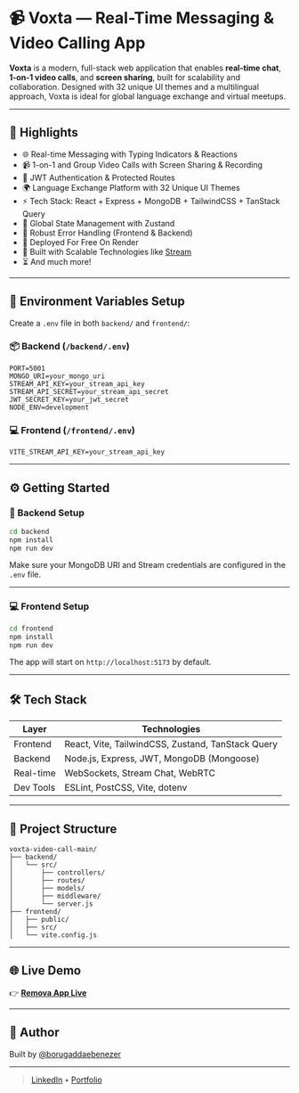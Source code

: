 # 📹 Voxta — Real-Time Messaging & Video Calling App

**Voxta** is a modern, full-stack web application that enables **real-time chat**, **1-on-1 video calls**, and **screen sharing**, built for scalability and collaboration. Designed with 32 unique UI themes and a multilingual approach, Voxta is ideal for global language exchange and virtual meetups.

---

## 🌟 Highlights

- 🌐 Real-time Messaging with Typing Indicators & Reactions
- 📹 1-on-1 and Group Video Calls with Screen Sharing & Recording
- 🔐 JWT Authentication & Protected Routes
- 🌍 Language Exchange Platform with 32 Unique UI Themes
- ⚡ Tech Stack: React + Express + MongoDB + TailwindCSS + TanStack Query
- 🧠 Global State Management with Zustand
- 🚨 Robust Error Handling (Frontend & Backend)
- 🚀 Deployed For Free On Render
- 🎯 Built with Scalable Technologies like [Stream](https://getstream.io/)
- ⏳ And much more!

---

## 🧪 Environment Variables Setup

Create a `.env` file in both `backend/` and `frontend/`:

### 📦 Backend (`/backend/.env`)
```env
PORT=5001
MONGO_URI=your_mongo_uri
STREAM_API_KEY=your_stream_api_key
STREAM_API_SECRET=your_stream_api_secret
JWT_SECRET_KEY=your_jwt_secret
NODE_ENV=development
````

### 💻 Frontend (`/frontend/.env`)

```env
VITE_STREAM_API_KEY=your_stream_api_key
```

---

## ⚙️ Getting Started

### 🔧 Backend Setup

```bash
cd backend
npm install
npm run dev
```

Make sure your MongoDB URI and Stream credentials are configured in the `.env` file.

---

### 💻 Frontend Setup

```bash
cd frontend
npm install
npm run dev
```

The app will start on `http://localhost:5173` by default.

---

## 🛠️ Tech Stack

| Layer     | Technologies                                      |
| --------- | ------------------------------------------------- |
| Frontend  | React, Vite, TailwindCSS, Zustand, TanStack Query |
| Backend   | Node.js, Express, JWT, MongoDB (Mongoose)         |
| Real-time | WebSockets, Stream Chat, WebRTC                   |
| Dev Tools | ESLint, PostCSS, Vite, dotenv                     |

---

## 📁 Project Structure

```
voxta-video-call-main/
├── backend/
│   └── src/
│       ├── controllers/
│       ├── routes/
│       ├── models/
│       ├── middleware/
│       └── server.js
├── frontend/
│   ├── public/
│   ├── src/
│   └── vite.config.js
```

---

## 🌐 Live Demo

👉 [**Remova App Live**](https://voxta-28o4.onrender.com/)

---

## 👤 Author

Built by [@borugaddaebenezer](https://github.com/borugaddaebenezer)

---

> [LinkedIn](www.linkedin.com/in/ebenezer-borugadda-5481242b6) • [Portfolio](https://yourportfolio.com)
